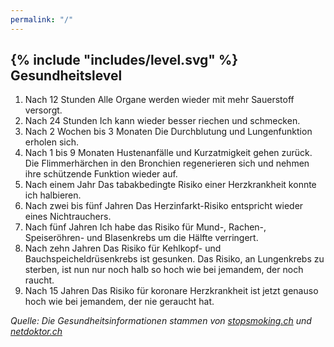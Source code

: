 ```yaml
---
permalink: "/"
---
```

<h2 id="health-level">{% include "includes/level.svg" %} Gesundheitslevel</h2>

1. <span id="level1" class="level-label">Nach 12 Stunden</span> Alle Organe werden wieder mit mehr Sauerstoff versorgt.
2. <span id="level2" class="level-label">Nach 24 Stunden</span> Ich kann wieder besser riechen und schmecken.
3. <span id="level3" class="level-label">Nach 2 Wochen bis 3 Monaten</span> Die Durchblutung und Lungenfunktion erholen sich.
4. <span id="level4" class="level-label">Nach 1 bis 9 Monaten</span> Hustenanfälle und Kurzatmigkeit gehen zurück. Die Flimmerhärchen in den Bronchien regenerieren sich und nehmen ihre schützende Funktion wieder auf.
5. <span id="level5" class="level-label">Nach einem Jahr</span> Das tabakbedingte Risiko einer Herzkrankheit konnte ich halbieren.
6. <span id="level6" class="level-label">Nach zwei bis fünf Jahren</span> Das Herzinfarkt-Risiko entspricht wieder eines Nichtrauchers.
7. <span id="level7" class="level-label">Nach fünf Jahren</span> Ich habe das Risiko für Mund-, Rachen-, Speiseröhren- und Blasenkrebs um die Hälfte verringert.
8. <span id="level8" class="level-label">Nach zehn Jahren</span> Das Risiko für Kehlkopf- und Bauchspeicheldrüsenkrebs ist gesunken. Das Risiko, an Lungenkrebs zu sterben, ist nun nur noch halb so hoch wie bei jemandem, der noch raucht.
9. <span id="level9" class="level-label">Nach 15 Jahren</span> Das Risiko für koronare Herzkrankheit ist jetzt genauso hoch wie bei jemandem, der nie geraucht hat.

*Quelle: Die Gesundheitsinformationen stammen von [stopsmoking.ch](https://stopsmoking.ch/erfolgreich-aufhoeren/rauchstopp-angehen) und [netdoktor.ch](https://www.netdoktor.ch/rauchen/aufhoeren/was-passiert-im-koerper/)*